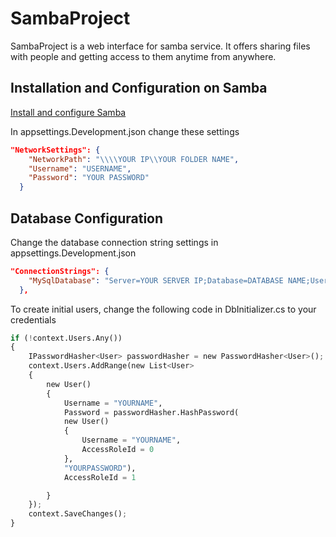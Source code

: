 # SambaProject

SambaProject is a web interface for samba service. It offers sharing files with people and getting access to them anytime from anywhere.
## Installation and Configuration on Samba

[Install and configure Samba](https://ubuntu.com/tutorials/install-and-configure-samba#1-overview)

In appsettings.Development.json change these settings
```json
"NetworkSettings": {
    "NetworkPath": "\\\\YOUR IP\\YOUR FOLDER NAME",
    "Username": "USERNAME",
    "Password": "YOUR PASSWORD"
  }
```

## Database Configuration

Change the database connection string settings in appsettings.Development.json

```json
"ConnectionStrings": {
    "MySqlDatabase": "Server=YOUR SERVER IP;Database=DATABASE NAME;User=USERNAME;Password=YOUR PASSWORD;"
  },
```
To create initial users, change the following code in DbInitializer.cs to your credentials

```python
if (!context.Users.Any())
{
    IPasswordHasher<User> passwordHasher = new PasswordHasher<User>();
    context.Users.AddRange(new List<User>
    {
        new User()
        {
            Username = "YOURNAME",
            Password = passwordHasher.HashPassword(
            new User()
            {
                Username = "YOURNAME",
                AccessRoleId = 0
            },
            "YOURPASSWORD"),
            AccessRoleId = 1

        }
    });
    context.SaveChanges();
}
```